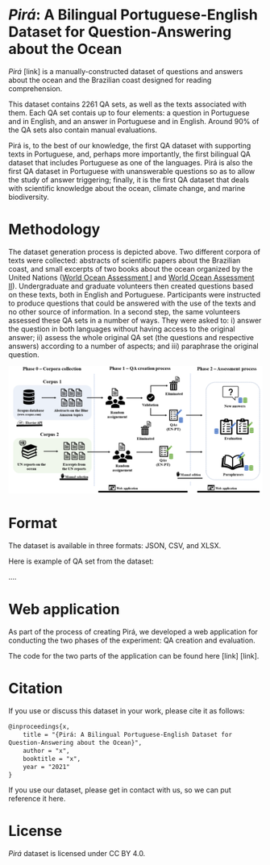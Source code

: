 # *Pirá*: A Bilingual Portuguese-English Dataset for Question-Answering about the Ocean
*Pirá* [link] is a manually-constructed dataset of questions and answers about the ocean and the Brazilian coast designed for reading comprehension. 

This dataset contains 2261 QA sets, as well as the texts associated with them. Each QA set contais up to four elements: a question in Portuguese and in English, and an answer in Portuguese and in English. Around 90% of the QA sets also contain manual evaluations.

Pirá is, to the best of our knowledge, the first QA dataset with supporting texts in Portuguese, and, perhaps more importantly, the first bilingual QA dataset that includes Portuguese as one of the languages. Pirá is also the first QA dataset in Portuguese with unanswerable questions so as to allow the study of answer triggering; finally, it is the first QA dataset that deals with scientific knowledge about the ocean, climate change, and marine biodiversity.

# Methodology
The dataset generation process is depicted above. Two different corpora of texts were collected: abstracts of scientific papers about the Brazilian coast, and small excerpts of two books about the ocean organized by the United Nations ([World Ocean Assessment I](https://www.un.org/regularprocess/content/first-world-ocean-assessment) and [World Ocean Assessment II](https://www.un.org/regularprocess/woa2launch)). Undergraduate and graduate volunteers then created questions based on these texts, both in English and Portuguese. Participants were instructed to produce questions that could be answered with the use of the texts and no other source of information. In a second step, the same volunteers assessed these QA sets in a number of ways. They were asked to: i) answer the question in both languages without having access to the original answer; ii) assess the whole original QA set (the questions and respective answers) according to a number of aspects; and iii) paraphrase the original question.

<img src="./methodology_overview.png" width=800>

# Format
The dataset is available in three formats: JSON, CSV, and XLSX.

Here is example of QA set from the dataset:

....

# Web application
As part of the process of creating Pirá, we developed a web application for conducting the two phases of the experiment: QA creation and evaluation.

The code for the two parts of the application can be found here [link] [link].

# Citation
If you use or discuss this dataset in your work, please cite it as follows:

```
@inproceedings{x,
    title = "{Pirá: A Bilingual Portuguese-English Dataset for Question-Answering about the Ocean}",
    author = "x",
    booktitle = "x",
    year = "2021"
}
```

If you use our dataset, please get in contact with us, so we can put reference it here.

# License
*Pirá* dataset is licensed under CC BY 4.0.
